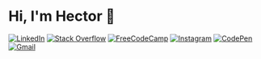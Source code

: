 
# Hi, I'm Hector 👋 
<a  href="https://www.linkedin.com/in/h%C3%A9ctor-helenio-contreras-corvacho" target="_blank">![LinkedIn](https://img.shields.io/badge/linkedin-%230077B5.svg?style=for-the-badge&logo=linkedin&logoColor=white)</a>
<a href="https://stackoverflow.com/users/6697539/hectrhcc" target="_blank"> ![Stack Overflow](https://img.shields.io/badge/-Stackoverflow-FE7A16?style=for-the-badge&logo=stack-overflow&logoColor=white)</a>
<a href="https://www.freecodecamp.org/espanol/hectrhcc" target="_blank"> ![FreeCodeCamp](https://img.shields.io/badge/Freecodecamp-%23123.svg?&style=for-the-badge&logo=freecodecamp&logoColor=green)</a>
<a href="https://instagram.com/hectrhcc" target="_blank">![Instagram](https://img.shields.io/badge/Instagram-%23E4405F.svg?style=for-the-badge&logo=Instagram&logoColor=white)</a>
<a href="https://codepen.io/hectrhcc" target="_blank">![CodePen](https://img.shields.io/badge/Codepen-000000?style=for-the-badge&logo=codepen&logoColor=white)</a>
<a href="mailto:hcontrerascorvacho@gmail.com" target="_blank">![Gmail](https://img.shields.io/badge/Gmail-D14836?style=for-the-badge&logo=gmail&logoColor=white)</a>
